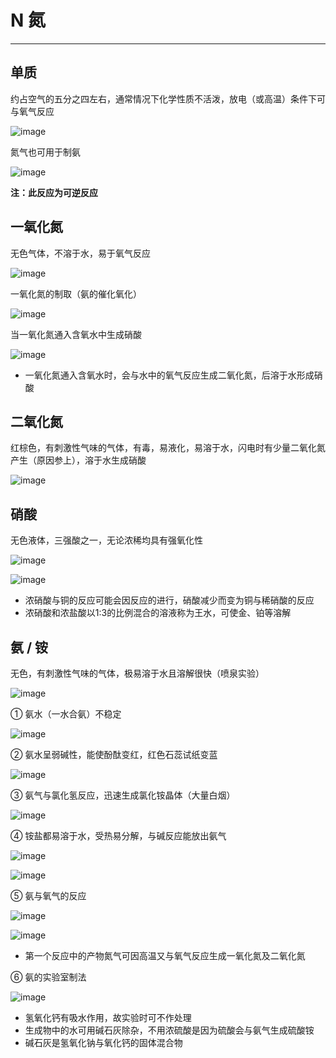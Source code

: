 ﻿# N 氮

---

## 单质

约占空气的五分之四左右，通常情况下化学性质不活泼，放电（或高温）条件下可与氧气反应

![image](https://github.com/XwYuanzhang/Cloud-Note/blob/master/pics/Chem/N/氮气与氧气.png)

氮气也可用于制氨

![image](https://github.com/XwYuanzhang/Cloud-Note/blob/master/pics/Chem/N/氮气制氨.png)

**注：此反应为可逆反应**

## 一氧化氮

无色气体，不溶于水，易于氧气反应

![image](https://github.com/XwYuanzhang/Cloud-Note/blob/master/pics/Chem/N/一氧化氮与氧气.png)

一氧化氮的制取（氨的催化氧化）

![image](https://github.com/XwYuanzhang/Cloud-Note/blob/master/pics/Chem/N/氨的催化氧化.png)

当一氧化氮通入含氧水中生成硝酸

![image](https://github.com/XwYuanzhang/Cloud-Note/blob/master/pics/Chem/N/一氧化氮通入含氧水.png)

* 一氧化氮通入含氧水时，会与水中的氧气反应生成二氧化氮，后溶于水形成硝酸

## 二氧化氮

红棕色，有刺激性气味的气体，有毒，易液化，易溶于水，闪电时有少量二氧化氮产生（原因参上），溶于水生成硝酸

![image](https://github.com/XwYuanzhang/Cloud-Note/blob/master/pics/Chem/N/二氧化氮溶于水.png)

## 硝酸

无色液体，三强酸之一，无论浓稀均具有强氧化性

![image](https://github.com/XwYuanzhang/Cloud-Note/blob/master/pics/Chem/N/铜与浓硝酸.png)

![image](https://github.com/XwYuanzhang/Cloud-Note/blob/master/pics/Chem/N/铜与稀硝酸.png)

* 浓硝酸与铜的反应可能会因反应的进行，硝酸减少而变为铜与稀硝酸的反应
* 浓硝酸和浓盐酸以1:3的比例混合的溶液称为王水，可使金、铂等溶解

## 氨 / 铵

无色，有刺激性气味的气体，极易溶于水且溶解很快（喷泉实验）

![image](https://github.com/XwYuanzhang/Cloud-Note/blob/master/pics/Chem/N/氨溶于水.png)

① 氨水（一水合氨）不稳定

![image](https://github.com/XwYuanzhang/Cloud-Note/blob/master/pics/Chem/N/氨水受热分解.png)

② 氨水呈弱碱性，能使酚酞变红，红色石蕊试纸变蓝

![image](https://github.com/XwYuanzhang/Cloud-Note/blob/master/pics/Chem/N/氨水呈弱碱性.png)

③ 氨气与氯化氢反应，迅速生成氯化铵晶体（大量白烟）

![image](https://github.com/XwYuanzhang/Cloud-Note/blob/master/pics/Chem/N/氨与氯化氢.png)

④ 铵盐都易溶于水，受热易分解，与碱反应能放出氨气

![image](https://github.com/XwYuanzhang/Cloud-Note/blob/master/pics/Chem/N/氯化铵受热分解.png)

![image](https://github.com/XwYuanzhang/Cloud-Note/blob/master/pics/Chem/N/氯化铵与碱.png)

⑤ 氨与氧气的反应

![image](https://github.com/XwYuanzhang/Cloud-Note/blob/master/pics/Chem/N/氨与氧气.png)

![image](https://github.com/XwYuanzhang/Cloud-Note/blob/master/pics/Chem/N/氨的催化氧化.png)

* 第一个反应中的产物氮气可因高温又与氧气反应生成一氧化氮及二氧化氮

⑥ 氨的实验室制法

![image](https://github.com/XwYuanzhang/Cloud-Note/blob/master/pics/Chem/N/氨的实验室制法.png)

* 氢氧化钙有吸水作用，故实验时可不作处理
* 生成物中的水可用碱石灰除杂，不用浓硫酸是因为硫酸会与氨气生成硫酸铵
* 碱石灰是氢氧化钠与氧化钙的固体混合物